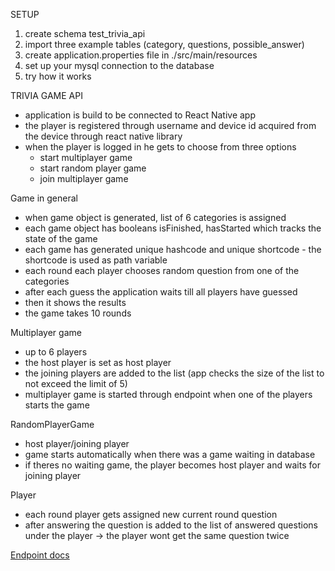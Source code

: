 SETUP
1. create schema test_trivia_api
2. import three example tables (category, questions, possible_answer)
3. create application.properties file in ./src/main/resources
4. set up your mysql connection to the database
5. try how it works 

TRIVIA GAME API

- application is build to be connected to React Native app
- the player is registered through username and device id acquired from the device through react native library
- when the player is logged in he gets to choose from three options
  - start multiplayer game
  - start random player game
  - join multiplayer game


Game in general
- when game object is generated, list of 6 categories is assigned
- each game object has booleans isFinished, hasStarted which tracks the state of the game
- each game has generated unique hashcode and unique shortcode - the shortcode is used as path variable
- each round each player chooses random question from one of the categories
- after each guess the application waits till all players have guessed
- then it shows the results
- the game takes 10 rounds


Multiplayer game
- up to 6 players
- the host player is set as host player
- the joining players are added to the list (app checks the size of the list to not exceed the limit of 5)
- multiplayer game is started through endpoint when one of the players starts the game

RandomPlayerGame
- host player/joining player
- game starts automatically when there was a game waiting in database
- if theres no waiting game, the player becomes host player and waits for joining player

Player
- each round player gets assigned new current round question
- after answering the question is added to the list of answered questions under the player -> the player wont get the same question twice


[Endpoint docs](api-docs.md)
